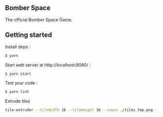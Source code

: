 Bomber Space
---------

The official Bomber Space Game.


Getting started
-----------

Install deps :
```sh
$ yarn
```
Start web server at http://localhost:8080/ :
```sh
$ yarn start
```
Test your code :
```sh
$ yarn lint
```
Extrude tiles
```sh
tile-extruder --tileWidth 16 --tileHeight 16 --input ./tiles_tmp.png --output ./tiles.png
```
